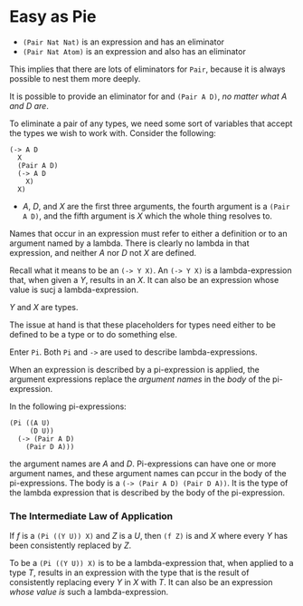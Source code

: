 # Easy as Pie

- `(Pair Nat Nat)` is an expression and has an eliminator
- `(Pair Nat Atom)` is an expression and also has an eliminator

This implies that there are lots of eliminators for `Pair`, because it is always possible to  nest them more deeply.

It is possible to provide an eliminator for and `(Pair A D)`, *no matter what A and D are*.

To eliminate a pair of any types, we need some sort of variables that accept the types we wish to work with. Consider the following:

```
(-> A D
  X
  (Pair A D)
  (-> A D
    X)
  X)
```
- *A*, *D*, and *X* are the first three arguments, the fourth argument is a `(Pair A D)`, and the fifth argument is *X* which the whole thing resolves to.

Names that occur in an expression must refer to either a definition or to an argument named by a lambda. There is clearly no lambda in that expression, and neither *A* nor *D* not *X* are defined.

Recall what it means to be an `(-> Y X)`. An `(-> Y X)` is a lambda-expression that, when given a *Y*, results in an *X*. It can also be an expression whose value is sucj a lambda-expression.

*Y* and *X* are types.

The issue at hand is that these placeholders for types need either to be defined to be a type or to do something else.

Enter `Pi`. Both `Pi` and `->` are used to describe lambda-expressions.

When an expression is described by a pi-expression is applied, the argument expressions replace the *argument names* in the *body* of the pi-expression.

In the following pi-expressions:
```
(Pi ((A U)
     (D U))
  (-> (Pair A D)
    (Pair D A)))
```
the argument names are *A* and *D*. Pi-expressions can have one or more argument names, and these argument names can pccur in the body of the pi-expressions. The body is a `(-> (Pair A D) (Pair D A))`. It is the type of the lambda expression that is described by the body of the pi-expression.

### The Intermediate Law of Application
If *f* is a `(Pi ((Y U)) X)` and *Z* is a *U*,
then `(f Z)` is and *X* where every *Y* has been consistently replaced by *Z*.

To be a `(Pi ((Y U)) X)` is to be a lambda-expression that, when applied to a type *T*, results in an expression with the type that is the result of consistently replacing every *Y* in *X* with *T*. It can also be an expression *whose value is* such a lambda-expression.
